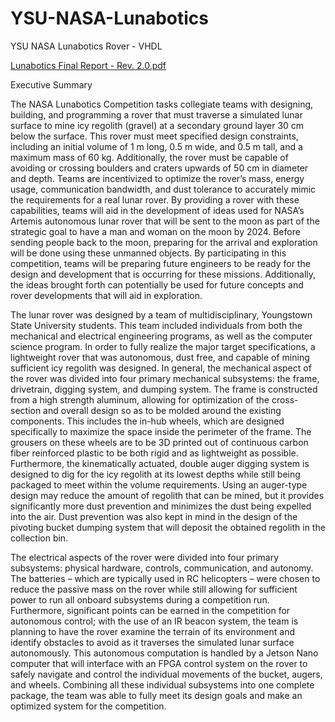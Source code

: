 # YSU-NASA-Lunabotics
YSU NASA Lunabotics Rover - VHDL

[Lunabotics Final Report - Rev. 2.0.pdf](https://github.com/DeeJay2545/YSU-NASA-Lunabotics/files/8238770/Lunabotics.Final.Report.-.Rev.2.0.pdf)

Executive Summary

The NASA Lunabotics Competition tasks collegiate teams with designing, building, and programming a rover that must traverse a simulated lunar surface to mine icy regolith (gravel) at a secondary ground layer 30 cm below the surface. This rover must meet specified design constraints, including an initial volume of 1 m long, 0.5 m wide, and 0.5 m tall, and a maximum mass of 60 kg. Additionally, the rover must be capable of avoiding or crossing boulders and craters upwards of 50 cm in diameter and depth. Teams are incentivized to optimize the rover’s mass, energy usage, communication bandwidth, and dust tolerance to accurately mimic the requirements for a real lunar rover. By providing a rover with these capabilities, teams will aid in the development of ideas used for NASA’s Artemis autonomous lunar rover that will be sent to the moon as part of the strategic goal to have a man and woman on the moon by 2024. Before sending people back to the moon, preparing for the arrival and exploration will be done using these unmanned objects. By participating in this competition, teams will be preparing future engineers to be ready for the design and development that is occurring for these missions. Additionally, the ideas brought forth can potentially be used for future concepts and rover developments that will aid in exploration.

The lunar rover was designed by a team of multidisciplinary, Youngstown State University students. This team included individuals from both the mechanical and electrical engineering programs, as well as the computer science program. In order to fully realize the major target specifications, a lightweight rover that was autonomous, dust free, and capable of mining sufficient icy regolith was designed. In general, the mechanical aspect of the rover was divided into four primary mechanical subsystems: the frame, drivetrain, digging system, and dumping system. The frame is constructed from a high strength aluminum, allowing for optimization of the cross-section and overall design so as to be molded around the existing components. This includes the in-hub wheels, which are designed specifically to maximize the space inside the perimeter of the frame. The grousers on these wheels are to be 3D printed out of continuous carbon fiber reinforced plastic to be both rigid and as lightweight as possible. Furthermore, the kinematically actuated, double auger digging system is designed to dig for the icy regolith at its lowest depths while still being packaged to meet within the volume requirements. Using an auger-type design may reduce the amount of regolith that can be mined, but it provides significantly more dust prevention and minimizes the dust being expelled into the air. Dust prevention was also kept in mind in the design of the pivoting bucket dumping system that will deposit the obtained regolith in the collection bin.

The electrical aspects of the rover were divided into four primary subsystems: physical hardware, controls, communication, and autonomy. The batteries – which are typically used in RC helicopters – were chosen to reduce the passive mass on the rover while still allowing for sufficient power to run all onboard subsystems during a competition run. Furthermore, significant points can be earned in the competition for autonomous control; with the use of an IR beacon system, the team is planning to have the rover examine the terrain of its environment and identify obstacles to avoid as it traverses the simulated lunar surface autonomously. This autonomous computation is handled by a Jetson Nano computer that will interface with an FPGA control system on the rover to safely navigate and control the individual movements of the bucket, augers, and wheels. Combining all these individual subsystems into one complete package, the team was able to fully meet its design goals and make an optimized system for the competition.
